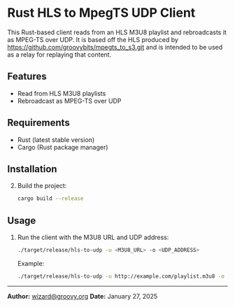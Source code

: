 # Rust HLS to MpegTS UDP Client

This Rust-based client reads from an HLS M3U8 playlist and rebroadcasts it as MPEG-TS over UDP.
It is based off the HLS produced by https://github.com/groovybits/mpegts_to_s3.git and is intended to be used as a relay for replaying that content.

## Features

- Read from HLS M3U8 playlists
- Rebroadcast as MPEG-TS over UDP

## Requirements

- Rust (latest stable version)
- Cargo (Rust package manager)

## Installation

2. Build the project:
    ```sh
    cargo build --release
    ```

## Usage

1. Run the client with the M3U8 URL and UDP address:
    ```sh
    ./target/release/hls-to-udp -u <M3U8_URL> -o <UDP_ADDRESS>
    ```

    Example:
    ```sh
    ./target/release/hls-to-udp -u http://example.com/playlist.m3u8 -o 239.0.0.1:1234 -p 100
    ```

---

**Author:** wizard@groovy.org
**Date:** January 27, 2025

